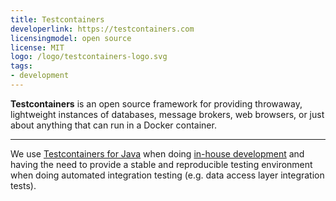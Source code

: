 ```yaml
---
title: Testcontainers
developerlink: https://testcontainers.com
licensingmodel: open source
license: MIT
logo: /logo/testcontainers-logo.svg
tags:
- development
---
```

__Testcontainers__ is an open source framework for providing throwaway, lightweight instances of databases, message brokers, web browsers, or just about anything that can run in a Docker container.

---

We use [Testcontainers for Java](https://java.testcontainers.org/) when doing [in-house development](../publish.html) and having the need to provide a stable and reproducible testing environment when doing automated integration testing (e.g. data access layer integration tests).
